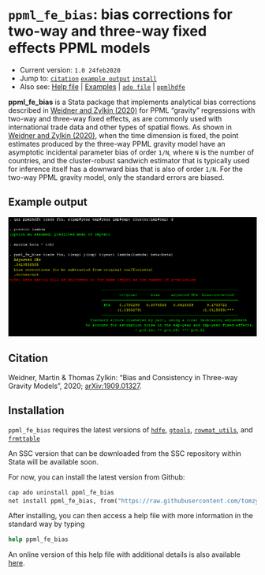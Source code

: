 # `ppml_fe_bias`: bias corrections for two-way and three-way fixed effects PPML models

- Current version: `1.0 24feb2020`
- Jump to: [`citation`](#citation) [`example output`](#example-output) [`install`](#installation)
- Also see: [Help file](https://github.com/tomzylkin/ppml_fe_bias/blob/master/help%20file%20(ppml_fe_bias).pdf) | [Examples](https://github.com/tomzylkin/ppml_fe_bias/tree/master/examples) | [`ado file`](https://github.com/tomzylkin/ppml_fe_bias/blob/master/src/ppml_fe_bias.ado) | [`ppmlhdfe`](https://github.com/sergiocorreia/ppmlhdfe) 

**ppml_fe_bias** is a Stata package that implements analytical bias corrections described in [Weidner and Zylkin (2020)](https://arxiv.org/pdf/1909.01327.pdf) for PPML “gravity” regressions with two-way and three-way fixed effects, as are commonly used with international trade data and other types of spatial flows. As shown in [Weidner and Zylkin (2020)](https://arxiv.org/pdf/1909.01327.pdf), when the time dimension is fixed, the point estimates produced by the three-way PPML gravity model have an asymptotic incidental parameter bias of order `1/N`, where `N` is the number of countries, and the cluster-robust sandwich estimator that is typically used for inference itself has a downward bias that is also of order `1/N`. For the two-way PPML gravity model, only the standard errors are biased.

## Example output

<p align="center"><img src="https://github.com/tomzylkin/ppml_fe_bias/blob/master/examples/figures/example%20output%20(3%20way).png?raw=true" alt="example output"/></p>

## Citation

Weidner, Martin & Thomas Zylkin: “Bias and Consistency in Three-way Gravity Models”, 2020; <a href='https://arxiv.org/pdf/1909.01327'>arXiv:1909.01327</a>.

## Installation

`ppml_fe_bias` requires the latest versions of [`hdfe`](https://ideas.repec.org/c/boc/bocode/s457985.html), [`gtools`](https://gtools.readthedocs.io/en/latest/), [`rowmat_utils`](https://ideas.repec.org/c/boc/bocode/s457888.html), and [`frmttable`](https://ideas.repec.org/c/boc/bocode/s375201.html) 

An SSC version that can be downloaded from the SSC repository within Stata will be available soon.

For now, you can install the latest version from Github:

```stata
cap ado uninstall ppml_fe_bias
net install ppml_fe_bias, from("https://raw.githubusercontent.com/tomzylkin/ppml_fe_bias/master/src") 
```

After installing, you can then access a help file with more information in the standard way by typing

```stata
help ppml_fe_bias 
```

An online version of this help file with additional details is also available [here](https://github.com/tomzylkin/ppml_fe_bias/blob/master/help%20file%20(ppml_fe_bias).pdf). 


